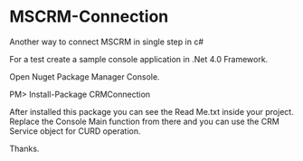 # MSCRM-Connection
Another way to connect MSCRM in single step in c#

For a test create a sample console application in .Net 4.0 Framework.

Open Nuget Package Manager Console.

PM> Install-Package CRMConnection

After installed this package you can see the Read Me.txt inside your project.
Replace the Console Main function from there and you can use the CRM Service object for CURD operation.

Thanks.



